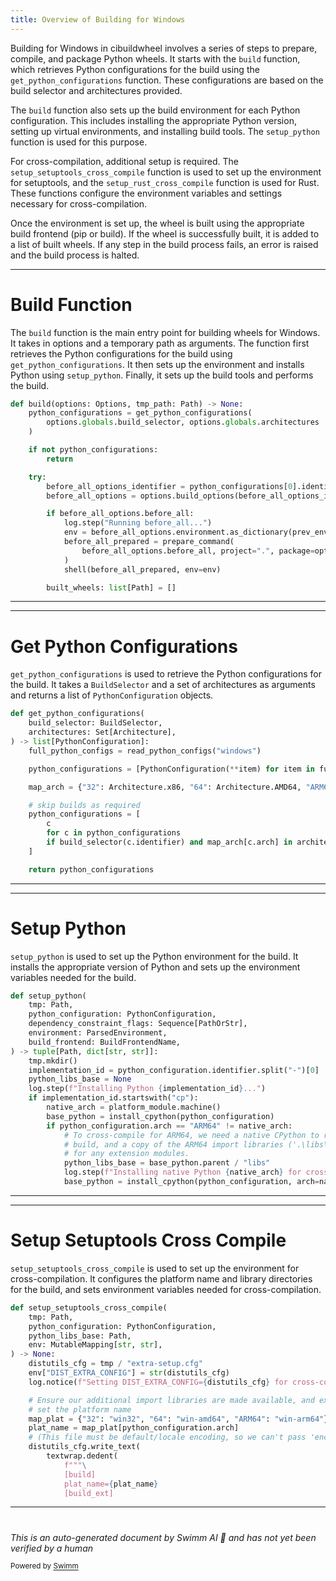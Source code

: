 ```yaml
---
title: Overview of Building for Windows
---
```

Building for Windows in cibuildwheel involves a series of steps to prepare, compile, and package Python wheels. It starts with the `build` function, which retrieves Python configurations for the build using the `get_python_configurations` function. These configurations are based on the build selector and architectures provided.

The `build` function also sets up the build environment for each Python configuration. This includes installing the appropriate Python version, setting up virtual environments, and installing build tools. The `setup_python` function is used for this purpose.

For cross-compilation, additional setup is required. The `setup_setuptools_cross_compile` function is used to set up the environment for setuptools, and the `setup_rust_cross_compile` function is used for Rust. These functions configure the environment variables and settings necessary for cross-compilation.

Once the environment is set up, the wheel is built using the appropriate build frontend (pip or build). If the wheel is successfully built, it is added to a list of built wheels. If any step in the build process fails, an error is raised and the build process is halted.

<SwmSnippet path="/cibuildwheel/windows.py" line="336">

---

# Build Function

The `build` function is the main entry point for building wheels for Windows. It takes in options and a temporary path as arguments. The function first retrieves the Python configurations for the build using `get_python_configurations`. It then sets up the environment and installs Python using `setup_python`. Finally, it sets up the build tools and performs the build.

```python
def build(options: Options, tmp_path: Path) -> None:
    python_configurations = get_python_configurations(
        options.globals.build_selector, options.globals.architectures
    )

    if not python_configurations:
        return

    try:
        before_all_options_identifier = python_configurations[0].identifier
        before_all_options = options.build_options(before_all_options_identifier)

        if before_all_options.before_all:
            log.step("Running before_all...")
            env = before_all_options.environment.as_dictionary(prev_environment=os.environ)
            before_all_prepared = prepare_command(
                before_all_options.before_all, project=".", package=options.globals.package_dir
            )
            shell(before_all_prepared, env=env)

        built_wheels: list[Path] = []
```

---

</SwmSnippet>

<SwmSnippet path="/cibuildwheel/windows.py" line="81">

---

# Get Python Configurations

`get_python_configurations` is used to retrieve the Python configurations for the build. It takes a `BuildSelector` and a set of architectures as arguments and returns a list of `PythonConfiguration` objects.

```python
def get_python_configurations(
    build_selector: BuildSelector,
    architectures: Set[Architecture],
) -> list[PythonConfiguration]:
    full_python_configs = read_python_configs("windows")

    python_configurations = [PythonConfiguration(**item) for item in full_python_configs]

    map_arch = {"32": Architecture.x86, "64": Architecture.AMD64, "ARM64": Architecture.ARM64}

    # skip builds as required
    python_configurations = [
        c
        for c in python_configurations
        if build_selector(c.identifier) and map_arch[c.arch] in architectures
    ]

    return python_configurations
```

---

</SwmSnippet>

<SwmSnippet path="/cibuildwheel/windows.py" line="220">

---

# Setup Python

`setup_python` is used to set up the Python environment for the build. It installs the appropriate version of Python and sets up the environment variables needed for the build.

```python
def setup_python(
    tmp: Path,
    python_configuration: PythonConfiguration,
    dependency_constraint_flags: Sequence[PathOrStr],
    environment: ParsedEnvironment,
    build_frontend: BuildFrontendName,
) -> tuple[Path, dict[str, str]]:
    tmp.mkdir()
    implementation_id = python_configuration.identifier.split("-")[0]
    python_libs_base = None
    log.step(f"Installing Python {implementation_id}...")
    if implementation_id.startswith("cp"):
        native_arch = platform_module.machine()
        base_python = install_cpython(python_configuration)
        if python_configuration.arch == "ARM64" != native_arch:
            # To cross-compile for ARM64, we need a native CPython to run the
            # build, and a copy of the ARM64 import libraries ('.\libs\*.lib')
            # for any extension modules.
            python_libs_base = base_python.parent / "libs"
            log.step(f"Installing native Python {native_arch} for cross-compilation...")
            base_python = install_cpython(python_configuration, arch=native_arch)
```

---

</SwmSnippet>

<SwmSnippet path="/cibuildwheel/windows.py" line="143">

---

# Setup Setuptools Cross Compile

`setup_setuptools_cross_compile` is used to set up the environment for cross-compilation. It configures the platform name and library directories for the build, and sets environment variables needed for cross-compilation.

```python
def setup_setuptools_cross_compile(
    tmp: Path,
    python_configuration: PythonConfiguration,
    python_libs_base: Path,
    env: MutableMapping[str, str],
) -> None:
    distutils_cfg = tmp / "extra-setup.cfg"
    env["DIST_EXTRA_CONFIG"] = str(distutils_cfg)
    log.notice(f"Setting DIST_EXTRA_CONFIG={distutils_cfg} for cross-compilation")

    # Ensure our additional import libraries are made available, and explicitly
    # set the platform name
    map_plat = {"32": "win32", "64": "win-amd64", "ARM64": "win-arm64"}
    plat_name = map_plat[python_configuration.arch]
    # (This file must be default/locale encoding, so we can't pass 'encoding')
    distutils_cfg.write_text(
        textwrap.dedent(
            f"""\
            [build]
            plat_name={plat_name}
            [build_ext]
```

---

</SwmSnippet>

# 

*This is an auto-generated document by Swimm AI 🌊 and has not yet been verified by a human*

<SwmMeta version="3.0.0" repo-id="Z2l0aHViJTNBJTNBY2lidWlsZHdoZWVsJTNBJTNBZ2lsYWRuYXZvdA==" repo-name="cibuildwheel"><sup>Powered by [Swimm](https://staging.swimm.cloud/)</sup></SwmMeta>

